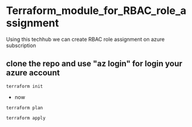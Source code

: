 # Terraform_module_for_RBAC_role_assignment
Using this techhub we can create RBAC role assignment on azure subscription
## clone the repo and use "az login" for login your azure account

```
terraform init

```

* now

```
terraform plan

terraform apply
```
